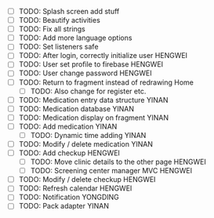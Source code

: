  - [ ] TODO: Splash screen add stuff
 - [ ] TODO: Beautify activities
 - [ ] TODO: Fix all strings
 - [ ] TODO: Add more language options
 - [ ] TODO: Set listeners safe
 - [ ] TODO: After login, correctly initialize user HENGWEI
 - [ ] TODO: User set profile to firebase HENGWEI
 - [ ] TODO: User change password HENGWEI
 - [ ] TODO: Return to fragment instead of redrawing Home
     - [ ] TODO: Also change for register etc.
 - [ ] TODO: Medication entry data structure YINAN
 - [ ] TODO: Medication database YINAN
 - [ ] TODO: Medication display on fragment YINAN
 - [ ] TODO: Add medication YINAN
     - [ ] TODO: Dynamic time adding YINAN
 - [ ] TODO: Modify / delete medication YINAN
 - [ ] TODO: Add checkup HENGWEI
     - [ ] TODO: Move clinic details to the other page HENGWEI
     - [ ] TODO: Screening center manager MVC HENGWEI
 - [ ] TODO: Modify / delete checkup HENGWEI
 - [ ] TODO: Refresh calendar HENGWEI
 - [ ] TODO: Notification YONGDING
 - [ ] TODO: Pack adapter YINAN